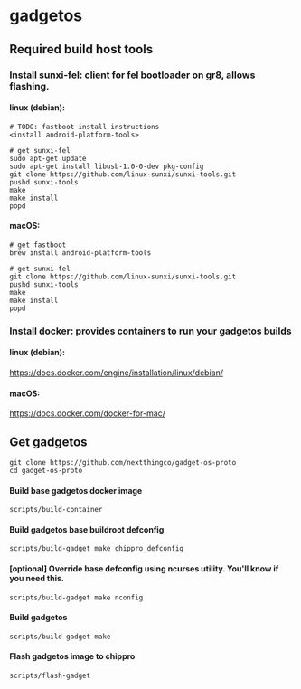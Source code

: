 # gadgetos

## Required build host tools

### Install sunxi-fel: client for fel bootloader on gr8, allows flashing.
#### linux (debian):
```
# TODO: fastboot install instructions
<install android-platform-tools>

# get sunxi-fel
sudo apt-get update
sudo apt-get install libusb-1.0-0-dev pkg-config
git clone https://github.com/linux-sunxi/sunxi-tools.git
pushd sunxi-tools
make
make install
popd
```
#### macOS:
```
# get fastboot
brew install android-platform-tools

# get sunxi-fel
git clone https://github.com/linux-sunxi/sunxi-tools.git
pushd sunxi-tools
make
make install
popd
```

### Install docker: provides containers to run your gadgetos builds
#### linux (debian):
https://docs.docker.com/engine/installation/linux/debian/
#### macOS:
https://docs.docker.com/docker-for-mac/

## Get gadgetos
```
git clone https://github.com/nextthingco/gadget-os-proto
cd gadget-os-proto
```

#### Build base gadgetos docker image
```
scripts/build-container
```
#### Build gadgetos base buildroot defconfig
```
scripts/build-gadget make chippro_defconfig
```
#### [optional] Override base defconfig using ncurses utility. You'll know if you need this.
```
scripts/build-gadget make nconfig
```
#### Build gadgetos
```
scripts/build-gadget make
```
#### Flash gadgetos image to chippro
```
scripts/flash-gadget
```
